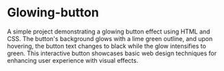 # Glowing-button
A simple project demonstrating a glowing button effect using HTML and CSS. The button's background glows with a lime green outline, and upon hovering, the button text changes to black while the glow intensifies to green. This interactive button showcases basic web design techniques for enhancing user experience with visual effects.
